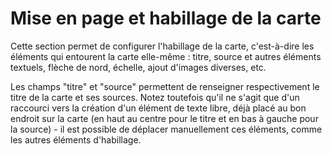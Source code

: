# Mise en page et habillage de la carte

Cette section permet de configurer l'habillage de la carte, c'est-à-dire les éléments qui entourent
la carte elle-même : titre, source et autres éléments textuels, flèche de nord, échelle, ajout d'images diverses, etc.

<ZoomImg
    src="./layout-features.png"
    alt="Éléments d'habillage de la carte"
    caption="Éléments d'habillage de la carte"
/>

Les champs "titre" et "source" permettent de renseigner respectivement le titre de la carte et ses sources.
Notez toutefois qu'il ne s'agit que d'un raccourci vers la création d'un élément de texte libre, déjà placé
au bon endroit sur la carte (en haut au centre pour le titre et en bas à gauche pour la source) - il est possible de
déplacer manuellement ces éléments, comme les autres éléments d'habillage.